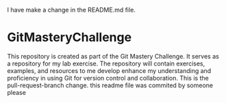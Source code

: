 I have make a change in the README.md file.
# GitMasteryChallenge
This repository is created as part of the Git Mastery Challenge. It serves as a repository for my lab exercise. The repository will contain exercises, examples, and resources to me develop enhance my understanding and proficiency in using Git for version control and collaboration.
This is the pull-request-branch change.
this readme file was commited by someone please
